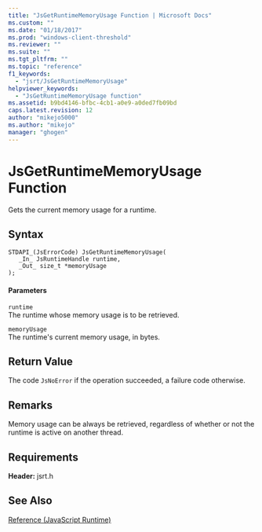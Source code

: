 ```yaml
---
title: "JsGetRuntimeMemoryUsage Function | Microsoft Docs"
ms.custom: ""
ms.date: "01/18/2017"
ms.prod: "windows-client-threshold"
ms.reviewer: ""
ms.suite: ""
ms.tgt_pltfrm: ""
ms.topic: "reference"
f1_keywords: 
  - "jsrt/JsGetRuntimeMemoryUsage"
helpviewer_keywords: 
  - "JsGetRuntimeMemoryUsage function"
ms.assetid: b9bd4146-bfbc-4cb1-a0e9-a0ded7fb09bd
caps.latest.revision: 12
author: "mikejo5000"
ms.author: "mikejo"
manager: "ghogen"
---
```

# JsGetRuntimeMemoryUsage Function
Gets the current memory usage for a runtime.  
  
## Syntax  
  
```  
STDAPI_(JsErrorCode) JsGetRuntimeMemoryUsage(  
   _In_ JsRuntimeHandle runtime,  
   _Out_ size_t *memoryUsage  
);  
```  
  
#### Parameters  
 `runtime`  
 The runtime whose memory usage is to be retrieved.  
  
 `memoryUsage`  
 The runtime's current memory usage, in bytes.  
  
## Return Value  
 The code `JsNoError` if the operation succeeded, a failure code otherwise.  
  
## Remarks  
 Memory usage can be always be retrieved, regardless of whether or not the runtime is active on another thread.  
  
## Requirements  
 **Header:** jsrt.h  
  
## See Also  
 [Reference (JavaScript Runtime)](../chakra-hosting/reference-javascript-runtime.md)